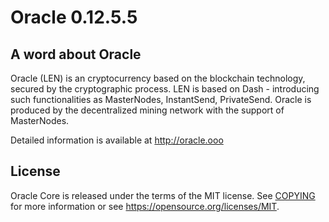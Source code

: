 Oracle 0.12.5.5
===============================


A word about Oracle
-------------------

Oracle (LEN) is an cryptocurrency based on the blockchain technology, secured by the cryptographic process. LEN is based on Dash - introducing such functionalities as MasterNodes, InstantSend, PrivateSend.
Oracle is produced by the decentralized mining network with the support of MasterNodes.

Detailed information is available at http://oracle.ooo


License
-------

Oracle Core is released under the terms of the MIT license. See [COPYING](COPYING) for more
information or see https://opensource.org/licenses/MIT.